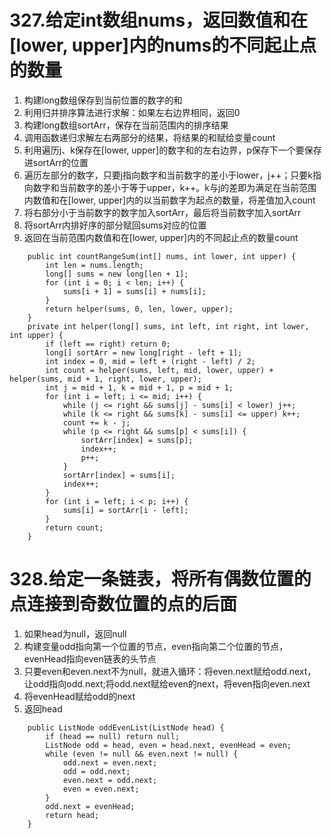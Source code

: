 # 327.给定int数组nums，返回数值和在[lower, upper]内的nums的不同起止点的数量
1. 构建long数组保存到当前位置的数字的和
2. 利用归并排序算法进行求解：如果左右边界相同，返回0
3. 构建long数组sortArr，保存在当前范围内的排序结果
4. 调用函数递归求解左右两部分的结果，将结果的和赋给变量count
5. 利用遍历j、k保存在[lower, upper]的数字和的左右边界，p保存下一个要保存进sortArr的位置
6. 遍历左部分的数字，只要j指向数字和当前数字的差小于lower，j++；只要k指向数字和当前数字的差小于等于upper，k++。k与j的差即为满足在当前范围内数值和在[lower, upper]内的以当前数字为起点的数量，将差值加入count
7. 将右部分小于当前数字的数字加入sortArr，最后将当前数字加入sortArr
8. 将sortArr内排好序的部分赋回sums对应的位置
9. 返回在当前范围内数值和在[lower, upper]内的不同起止点的数量count
```
    public int countRangeSum(int[] nums, int lower, int upper) {
        int len = nums.length;
        long[] sums = new long[len + 1];
        for (int i = 0; i < len; i++) {
            sums[i + 1] = sums[i] + nums[i];
        }
        return helper(sums, 0, len, lower, upper);
    }
    private int helper(long[] sums, int left, int right, int lower, int upper) {
        if (left == right) return 0;
        long[] sortArr = new long[right - left + 1];
        int index = 0, mid = left + (right - left) / 2;
        int count = helper(sums, left, mid, lower, upper) + helper(sums, mid + 1, right, lower, upper);
        int j = mid + 1, k = mid + 1, p = mid + 1;
        for (int i = left; i <= mid; i++) {
            while (j <= right && sums[j] - sums[i] < lower) j++;
            while (k <= right && sums[k] - sums[i] <= upper) k++;
            count += k - j;
            while (p <= right && sums[p] < sums[i]) {
                sortArr[index] = sums[p];
                index++;
                p++;
            }
            sortArr[index] = sums[i];
            index++;
        }
        for (int i = left; i < p; i++) {
            sums[i] = sortArr[i - left];
        }
        return count;
    }
```

# 328.给定一条链表，将所有偶数位置的点连接到奇数位置的点的后面
1. 如果head为null，返回null
2. 构建变量odd指向第一个位置的节点，even指向第二个位置的节点，evenHead指向even链表的头节点
3. 只要even和even.next不为null，就进入循环：将even.next赋给odd.next，让odd指向odd.next;将odd.next赋给even的next，将even指向even.next
4. 将evenHead赋给odd的next
5. 返回head
```
    public ListNode oddEvenList(ListNode head) {
        if (head == null) return null;
        ListNode odd = head, even = head.next, evenHead = even;
        while (even != null && even.next != null) {
            odd.next = even.next;
            odd = odd.next;
            even.next = odd.next;
            even = even.next;
        }
        odd.next = evenHead;
        return head;
    }
```
